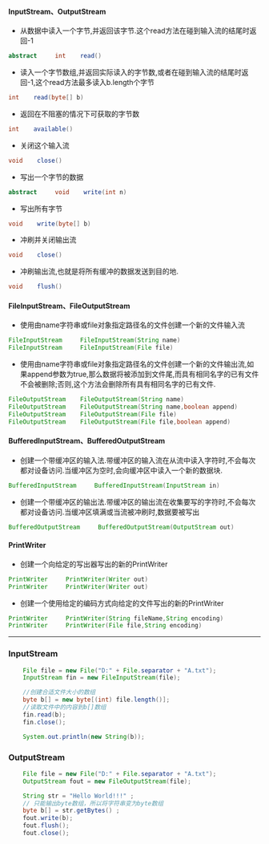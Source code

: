 #### InputStream、OutputStream
- 从数据中读入一个字节,并返回该字节.这个read方法在碰到输入流的结尾时返回-1
```java
abstract     int    read()
```

- 读入一个字节数组,并返回实际读入的字节数,或者在碰到输入流的结尾时返回-1,这个read方法最多读入b.length个字节
```java
int    read(byte[] b)
```

- 返回在不阻塞的情况下可获取的字节数
```java
int    available()
```

- 关闭这个输入流
```java
void    close()
```


- 写出一个字节的数据
```java
abstract     void    write(int n)
```

- 写出所有字节
```java
void    write(byte[] b)
```

- 冲刷并关闭输出流
```java
void    close()
```

- 冲刷输出流,也就是将所有缓冲的数据发送到目的地.
```java
void    flush()
```


#### FileInputStream、FileOutputStream
- 使用由name字符串或file对象指定路径名的文件创建一个新的文件输入流
```java
FileInputStream     FileInputStream(String name)
FileInputStream     FileInputStream(File file)
```

- 使用由name字符串或file对象指定路径名的文件创建一个新的文件输出流,如果append参数为true,那么数据将被添加到文件尾,而具有相同名字的已有文件不会被删除;否则,这个方法会删除所有具有相同名字的已有文件.
```java
FileOutputStream    FileOutputStream(String name)
FileOutputStream    FileOutputStream(String name,boolean append)
FileOutputStream    FileOutputStream(File file)
FileOutputStream    FileOutputStream(File file,boolean append)
```


#### BufferedInputStream、BufferedOutputStream
- 创建一个带缓冲区的输入法.带缓冲区的输入流在从流中读入字符时,不会每次都对设备访问.当缓冲区为空时,会向缓冲区中读入一个新的数据块.
```java
BufferedInputStream     BufferedInputStream(InputStream in)
```

- 创建一个带缓冲区的输出法.带缓冲区的输出流在收集要写的字符时,不会每次都对设备访问.当缓冲区填满或当流被冲刷时,数据要被写出
```java
BufferedOutputStream     BufferedOutputStream(OutputStream out)
```


#### PrintWriter
- 创建一个向给定的写出器写出的新的PrintWriter
```java
PrintWriter     PrintWriter(Writer out)
PrintWriter     PrintWriter(Writer out)
```

- 创建一个使用给定的编码方式向给定的文件写出的新的PrintWriter
```java
PrintWriter     PrintWriter(String fileName,String encoding)
PrintWriter     PrintWriter(File file,String encoding)
```


---
### InputStream
```java
    File file = new File("D:" + File.separator + "A.txt");
    InputStream fin = new FileInputStream(file);

    //创建合适文件大小的数组   
    byte b[] = new byte[(int) file.length()];
    //读取文件中的内容到b[]数组 
    fin.read(b);
    fin.close();

    System.out.println(new String(b));
```


### OutputStream
```java
    File file = new File("D:" + File.separator + "A.txt");
    OutputStream fout = new FileOutputStream(file);

    String str = "Hello World!!!" ;
    // 只能输出byte数组，所以将字符串变为byte数组
    byte b[] = str.getBytes() ;
    fout.write(b);
    fout.flush();
    fout.close();
```